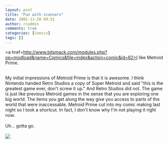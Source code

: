 ```yaml
---
layout: post
title: "Fun with scanners"
date: 2002-11-20 09:51
author: rcadmin
comments: true
categories: [Comics]
tags: []
---
```

<a href=http://www.bitsmack.com/modules.php?op=modload&name=Comics&file=index&action=comic&id=82>I like Metroid Prime.</a>
<br />

<br />
My initial impressions of Metroid Prime is that it is awesome. I think Nintendo handed Retro Studios a copy of Super Metroid and said "this is the greatest game ever, don't screw it up." And Retro Studios did not. The game is just like previous Metroid games in the sense that you are exploring one big world. The items you get along the way give you access to parts of the world that were inaccessable. Metroid Prime cut into my comic making last night so I took a shortcut. In fact, I don't know why I'm not playing it right now.
<br />

<br />
Uh... gotta go.<Br><br><!--more--><img src='http://dl.bitsmack.com/comics/20021120.gif' alt'' />
